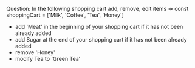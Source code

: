 Question: In the following shopping cart add, remove, edit items
=> const shoppingCart = ['Milk', 'Coffee', 'Tea', 'Honey']

- add 'Meat' in the beginning of your shopping cart if it has not been already added
- add Sugar at the end of your shopping cart if it has not been already added
- remove 'Honey'
- modify Tea to 'Green Tea'

